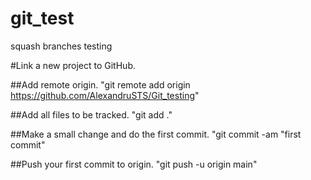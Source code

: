 # git_test
squash branches testing

#Link a new project to GitHub.

##Add remote origin.
    "git remote add origin https://github.com/AlexandruSTS/Git_testing"

##Add all files to be tracked.
    "git add ."
    
##Make a small change and do the first commit.
    "git commit -am "first commit"
    
##Push your first commit to origin.
    "git push -u origin main"



